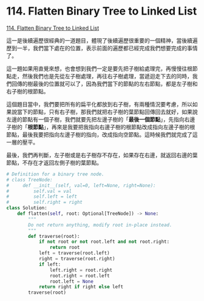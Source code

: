 # 114. Flatten Binary Tree to Linked List

[114. Flatten Binary Tree to Linked List](https://leetcode.com/problems/flatten-binary-tree-to-linked-list/)

這一是後續遍歷很經典的一道題目，體現了後續遍歷很重要的一個精神，當後續遍歷到一半，我們當下處在的位置，表示前面的遍歷都已經完成我們想要完成的事情了。

這一題如果用直覺來想，也會想到我們一定是要先把子樹給處理完，再慢慢往根節點走，然後我們也是先從左子樹處理，再往右子樹處理，當遞迴走下去的同時，我們回傳的樹最後的位置就可以了，因為我們當下的節點的左右節點，都是左子樹和右子樹的根節點。

這個題目當中，我們要把所有的扁平化都放到右子樹，有兩種情況要考慮，所以如果說當下的節點，只有右子樹，那我們就把右子樹的葉節點回傳回去就好，如果說左邊的節點有一個子樹，我們就要先把左邊子樹的「**最後一個節點**」，先指向右邊子樹的「**根節點**」，再來是我要把我指向右邊子樹的根節點改成指向左邊子樹的根節點，最後我要把指向左邊子樹的指向，改成指向空節點。這時候我們就完成了這一層的壓平。

最後，我們再判斷，左子樹或是右子樹存不存在，如果存在右邊，就返回右邊的葉節點，不存在才返回左側子樹的葉節點。

```python
# Definition for a binary tree node.
# class TreeNode:
#     def __init__(self, val=0, left=None, right=None):
#         self.val = val
#         self.left = left
#         self.right = right
class Solution:
    def flatten(self, root: Optional[TreeNode]) -> None:
        """
        Do not return anything, modify root in-place instead.
        """
        def traverse(root):
            if not root or not root.left and not root.right:
                return root
            left = traverse(root.left)
            right = traverse(root.right)
            if left:
                left.right = root.right
                root.right = root.left
                root.left = None
            return right if right else left
        traverse(root)
```

